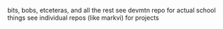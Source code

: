 bits, bobs, etceteras, and all the rest
see devmtn repo for actual school things
see individual repos (like markvi) for projects

